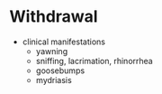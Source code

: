 # Withdrawal
- clinical manifestations
	- yawning
	- sniffing, lacrimation, rhinorrhea
	- goosebumps
	- mydriasis